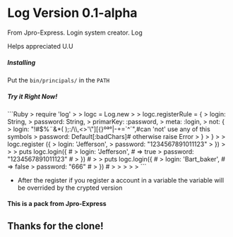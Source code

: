 # Log Version 0.1-alpha
From Jpro-Express. Login system creator. Log

<p>Helps appreciated U.U</p>

<h5>Installing</h5>
<p>Put the <code>bin/principals/</code> in the <code>PATH</code></p>

<h5>Try it Right Now!</h5>
```Ruby
> require 'log'
>
> logc = Log.new  
>
> logc.registerRule = {
>   login: String,
>   password: String,
>   primarKey: :password,
>   meta: :login,
>   not: {
>     login: "!#$%¨&*( );:/\\,<>'\"][{}ºª°|-+=`^´",#can 'not' use any of this symbols
>     password: Default[:badChars]# otherwise raise Error
>   }
> }
>
> logc.register ({
>   login: 'Jefferson',
>   password: "1234567891011123"
> })
>
>
> puts logc.login({               #
>   login: 'Jefferson',          # => true
>   password: "1234567891011123" #
> })                             #
>
> puts logc.login({               #
>   login: 'Bart_baker',         # => false
>   password: "666"              #
> })                             #
>
>
>
>
>
```

* After the register if you register a account in a variable the variable will be overrided by the crypted version

<h4>This is a pack from Jpro-Express</h4>

<h2>Thanks for the clone!</h2>
